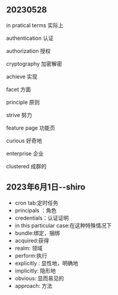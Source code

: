 
## 20230528

in pratical terms 	实际上

authentication  认证

authorization 授权

cryptography	加密解密

achieve 实现

facet  方面

principle  原则

strive   努力

feature page 功能页

curious  好奇地

enterprise  企业

clustered  成群的


## 2023年6月1日--shiro



-   cron tab:定时任务
-   principals ：角色
-   credentials：认证证明
-   in this particular case:在这种特殊情况下
-   bundle:绑定，捆绑
-   acquired:获得
-   realm: 领域
-   perform:执行
-   explicitly : 显性地，明确地
-   implicitly: 隐形地
-   obvious: 显而易见的
-   approach: 方法

